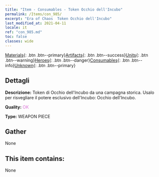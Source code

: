 ```yaml
---
title: "Item - Consumables - Token Occhio dell'Incubo"
permalink: /Items/con_985/
excerpt: "Era of Chaos  Token Occhio dell'Incubo"
last_modified_at: 2021-04-11
locale: it
ref: "con_985.md"
toc: false
classes: wide
---
```

 [Materials](/it/Items/){: .btn .btn--primary}[Artifacts](/it/Items/Artifacts/){: .btn .btn--success}[Units](/it/Items/Units/){: .btn .btn--warning}[Heroes](/it/Items/Heroes/){: .btn .btn--danger}[Consumables](/it/Items/Consumables/){: .btn .btn--info}[Unknown](/it/Items/Unknown/){: .btn .btn--primary}

## Dettagli
 **Descrizione:** Token di Occhio dell'Incubo da una campagna storica. Usalo per risvegliare il potere esclusivo dell'Incubo: Occhio dell'Incubo.

 **Quality:** <span style="color: #DA70D6">OK</span>

 **Type:** WEAPON PIECE

## Gather

  None

## This item contains:

  None

